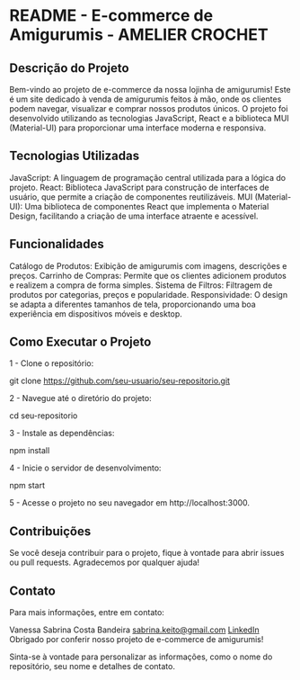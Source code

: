 # README - E-commerce de Amigurumis  - AMELIER CROCHET

## Descrição do Projeto

Bem-vindo ao projeto de e-commerce da nossa lojinha de amigurumis! Este é um site dedicado à venda de amigurumis feitos à mão, onde os clientes podem navegar, visualizar e comprar nossos produtos únicos. O projeto foi desenvolvido utilizando as tecnologias JavaScript, React e a biblioteca MUI (Material-UI) para proporcionar uma interface moderna e responsiva.

## Tecnologias Utilizadas

JavaScript: A linguagem de programação central utilizada para a lógica do projeto.
React: Biblioteca JavaScript para construção de interfaces de usuário, que permite a criação de componentes reutilizáveis.
MUI (Material-UI): Uma biblioteca de componentes React que implementa o Material Design, facilitando a criação de uma interface atraente e acessível.

## Funcionalidades

Catálogo de Produtos: Exibição de amigurumis com imagens, descrições e preços.
Carrinho de Compras: Permite que os clientes adicionem produtos e realizem a compra de forma simples.
Sistema de Filtros: Filtragem de produtos por categorias, preços e popularidade.
Responsividade: O design se adapta a diferentes tamanhos de tela, proporcionando uma boa experiência em dispositivos móveis e desktop.

## Como Executar o Projeto

1 - Clone o repositório:

git clone https://github.com/seu-usuario/seu-repositorio.git

2 - Navegue até o diretório do projeto:

cd seu-repositorio

3 - Instale as dependências:

npm install

4 - Inicie o servidor de desenvolvimento:

npm start

5 - Acesse o projeto no seu navegador em http://localhost:3000.

## Contribuições
Se você deseja contribuir para o projeto, fique à vontade para abrir issues ou pull requests. Agradecemos por qualquer ajuda!

## Contato
Para mais informações, entre em contato:

Vanessa Sabrina Costa Bandeira
sabrina.keito@gmail.com
[LinkedIn](https://www.linkedin.com/in/vanessa-sabrina/)
Obrigado por conferir nosso projeto de e-commerce de amigurumis!

Sinta-se à vontade para personalizar as informações, como o nome do repositório, seu nome e detalhes de contato.
